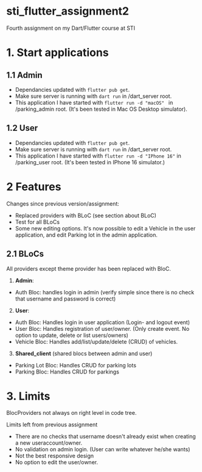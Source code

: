 # sti_flutter_assignment2

Fourth assignment on my Dart/Flutter course at STI

# 1. Start applications

## 1.1 Admin

- Dependancies updated with `flutter pub get`.
- Make sure server is running with `dart run` in /dart_server root.
- This application I have started with `flutter run -d "macOS" ` in /parking_admin root.
  (It's been tested in Mac OS Desktop simulator).

## 1.2 User

- Dependancies updated with `flutter pub get`.
- Make sure server is running with `dart run` in /dart_server root.
- This application I have started with `flutter run -d "IPhone 16"` in /parking_user root.
  (It's been tested in IPhone 16 simulator.)

# 2 Features

Changes since previous version/assignment:

- Replaced providers with BLoC (see section about BLoC)
- Test for all BLoCs
- Some new editing options. It's now possible to edit a Vehicle in the user application, and edit Parking lot in the admin application.

## 2.1 BLoCs

All providers except theme provider has been replaced with BloC.

1. **Admin**:

- Auth Bloc: handles login in admin (verify simple since there is no check that username and password is correct)

2. **User**:

- Auth Bloc: Handles login in user application (Login- and logout event)
- User Bloc: Handles registration of user/owner. (Only create event. No option to update, delete or list users/owners)
- Vehicle Bloc: Handles add/list/update/delete (CRUD) of vehicles.

3. **Shared_client** (shared blocs between admin and user)

- Parking Lot Bloc: Handles CRUD for parking lots
- Parking Bloc: Handles CRUD for parkings

# 3. Limits

BlocProviders not always on right level in code tree.

Limits left from previous assignment

- There are no checks that username doesn't already exist when creating a new useraccount/owner.
- No validation on admin login. (User can write whatever he/she wants)
- Not the best responsive design
- No option to edit the user/owner.
